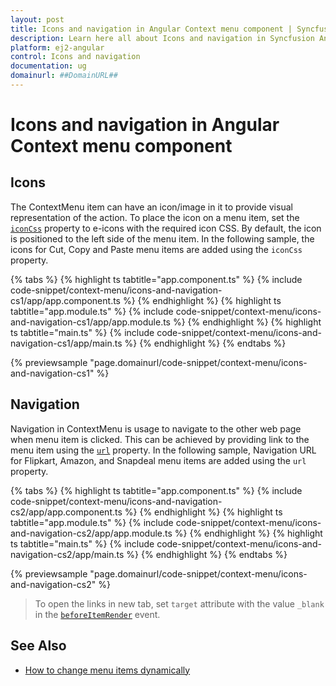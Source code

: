 ```yaml
---
layout: post
title: Icons and navigation in Angular Context menu component | Syncfusion
description: Learn here all about Icons and navigation in Syncfusion Angular Context menu component of Syncfusion Essential JS 2 and more.
platform: ej2-angular
control: Icons and navigation 
documentation: ug
domainurl: ##DomainURL##
---
```


# Icons and navigation in Angular Context menu component

## Icons

The ContextMenu item can have an icon/image
in it to provide visual representation of the action. To place the icon on a menu item,
set the [`iconCss`](https://ej2.syncfusion.com/angular/documentation/api/context-menu/menuItemModel#iconcss) property to e-icons with the required
icon CSS. By default, the icon is positioned to the left side of the menu item. In the following sample, the icons for Cut,
Copy and Paste menu items are added using the `iconCss` property.

{% tabs %}
{% highlight ts tabtitle="app.component.ts" %}
{% include code-snippet/context-menu/icons-and-navigation-cs1/app/app.component.ts %}
{% endhighlight %}
{% highlight ts tabtitle="app.module.ts" %}
{% include code-snippet/context-menu/icons-and-navigation-cs1/app/app.module.ts %}
{% endhighlight %}
{% highlight ts tabtitle="main.ts" %}
{% include code-snippet/context-menu/icons-and-navigation-cs1/app/main.ts %}
{% endhighlight %}
{% endtabs %}
  
{% previewsample "page.domainurl/code-snippet/context-menu/icons-and-navigation-cs1" %}

## Navigation

Navigation in ContextMenu is usage to navigate to the other web page when menu item is
clicked. This can be achieved by providing link to the menu item using the
[`url`](https://ej2.syncfusion.com/angular/documentation/api/context-menu/menuItemModel#url) property.
In the following sample, Navigation URL for Flipkart, Amazon, and Snapdeal menu items
are added using the `url` property.

{% tabs %}
{% highlight ts tabtitle="app.component.ts" %}
{% include code-snippet/context-menu/icons-and-navigation-cs2/app/app.component.ts %}
{% endhighlight %}
{% highlight ts tabtitle="app.module.ts" %}
{% include code-snippet/context-menu/icons-and-navigation-cs2/app/app.module.ts %}
{% endhighlight %}
{% highlight ts tabtitle="main.ts" %}
{% include code-snippet/context-menu/icons-and-navigation-cs2/app/main.ts %}
{% endhighlight %}
{% endtabs %}
  
{% previewsample "page.domainurl/code-snippet/context-menu/icons-and-navigation-cs2" %}

> To open the links in new tab, set `target` attribute with the value `_blank` in the
[`beforeItemRender`](https://ej2.syncfusion.com/angular/documentation/api/context-menu#beforeitemrender) event.

## See Also

* [How to change menu items dynamically](./how-to/change-menu-items-dynamically)
